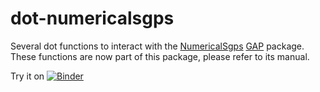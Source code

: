 # dot-numericalsgps
Several dot functions to interact with the [NumericalSgps](https://gap-packages.github.io/numericalsgps/) [GAP](https://www.gap-system.org/) package. These functions are now part of this package, please refer to its manual.

Try it on [![Binder](https://mybinder.org/badge.svg)](https://mybinder.org/v2/gh/pedritomelenas/dot-numericalsgps/master?filepath=dot-examples.ipynb)
